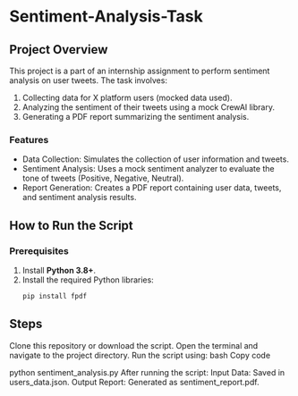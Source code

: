 # Sentiment-Analysis-Task

## Project Overview
This project is a part of an internship assignment to perform sentiment analysis on user tweets. The task involves:
1. Collecting data for X platform users (mocked data used).
2. Analyzing the sentiment of their tweets using a mock CrewAI library.
3. Generating a PDF report summarizing the sentiment analysis.

### Features
- Data Collection: Simulates the collection of user information and tweets.
- Sentiment Analysis: Uses a mock sentiment analyzer to evaluate the tone of tweets (Positive, Negative, Neutral).
- Report Generation: Creates a PDF report containing user data, tweets, and sentiment analysis results.


## How to Run the Script
### Prerequisites
1. Install **Python 3.8+**.
2. Install the required Python libraries:
   ```bash
   pip install fpdf

## Steps
Clone this repository or download the script.
Open the terminal and navigate to the project directory.
Run the script using:
bash
Copy code

python sentiment_analysis.py
After running the script:
Input Data: Saved in users_data.json.
Output Report: Generated as sentiment_report.pdf.
